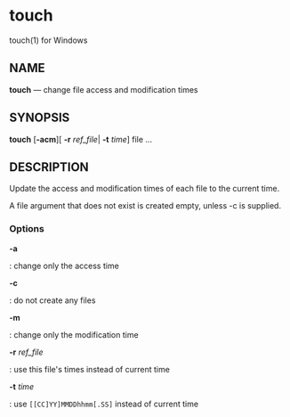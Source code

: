 # touch

touch(1) for Windows

## NAME

**touch** — change file access and modification times

## SYNOPSIS

**touch** [**-acm**][ **-r** _ref_file_| **-t** _time_] file ...

## DESCRIPTION

Update the access and modification times of each file to the current time.

A file argument that does not exist is created empty, unless -c is supplied.

### Options

**-a**

: change only the access time

**-c**

: do not create any files

**-m**

: change only the modification time

**-r** *ref_file*

: use this file's times instead of current time

**-t** *time*

: use `[[CC]YY]MMDDhhmm[.SS]` instead of current time
